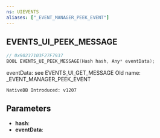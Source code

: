 ```yaml
---
ns: UIEVENTS
aliases: ["_EVENT_MANAGER_PEEK_EVENT"]
---
```

## EVENTS_UI_PEEK_MESSAGE

```c
// 0x90237103F27F7937
BOOL EVENTS_UI_PEEK_MESSAGE(Hash hash, Any* eventData);
```

eventData: see EVENTS_UI_GET_MESSAGE
Old name: _EVENT_MANAGER_PEEK_EVENT

```
NativeDB Introduced: v1207
```

## Parameters
* **hash**:
* **eventData**:
